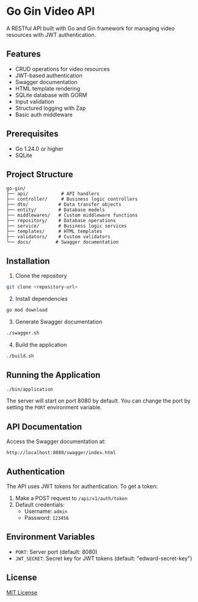 # Go Gin Video API

A RESTful API built with Go and Gin framework for managing video resources with JWT authentication.

## Features

- CRUD operations for video resources
- JWT-based authentication
- Swagger documentation
- HTML template rendering
- SQLite database with GORM
- Input validation
- Structured logging with Zap
- Basic auth middleware

## Prerequisites

- Go 1.24.0 or higher
- SQLite

## Project Structure

```
go-gin/
├── api/            # API handlers
├── controller/     # Business logic controllers
├── dto/           # Data transfer objects
├── entity/        # Database models
├── middlewares/   # Custom middleware functions
├── repository/    # Database operations
├── service/       # Business logic services
├── templates/     # HTML templates
├── validators/    # Custom validators
└── docs/         # Swagger documentation
```

## Installation

1. Clone the repository

```bash
git clone <repository-url>
```

2. Install dependencies

```bash
go mod download
```

3. Generate Swagger documentation

```bash
./swagger.sh
```

4. Build the application

```bash
./build.sh
```

## Running the Application

```bash
./bin/application
```

The server will start on port 8080 by default. You can change the port by setting the `PORT` environment variable.

## API Documentation

Access the Swagger documentation at:

```
http://localhost:8080/swagger/index.html
```

## Authentication

The API uses JWT tokens for authentication. To get a token:

1. Make a POST request to `/api/v1/auth/token`
2. Default credentials:
   - Username: `admin`
   - Password: `123456`

## Environment Variables

- `PORT`: Server port (default: 8080)
- `JWT_SECRET`: Secret key for JWT tokens (default: "edward-secret-key")

## License

[MIT License](LICENSE)
